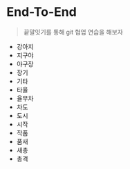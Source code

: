 # End-To-End
> 끝말잇기를 통해 git 협업 연습을 해보자

- 강아지
- 지구야
- 야구장
- 장기
- 기타
- 타율
- 율무차
- 차도
- 도시
- 시작
- 작품
- 품새
- 새총
- 총격

